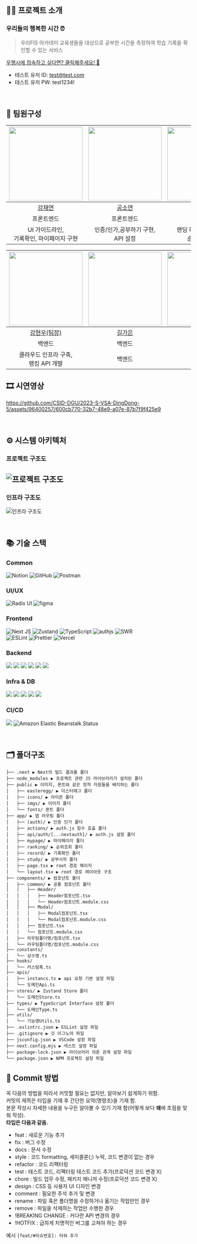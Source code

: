 ## 🧑‍💻 프로젝트 소개
### 우리들의 행복한 시간 ⏰   
> 우리FIS 아카데미 교육생들을 대상으로 공부한 시간을 측정하여 학습 기록을 확인할 수 있는 서비스

[우행시에 접속하고 싶다면? 클릭해주세요! 👀](https://woohangshi.vercel.app/)   
- 테스트 유저 ID: test@test.com 
- 테스트 유저 PW: test1234!

<br/>

## 👻 팀원구성
| <img src="https://github.com/riverkite0708.png" width="200" /> | <img src="https://github.com/Kong-E.png" width="200" /> | <img src="https://github.com/doyi0107.png" width="200" /> |
|:---:|:---:|:---:|
| [강재연](https://github.com/riverkite0708) | [공소연](https://github.com/Kong-E) | [이도이](https://github.com/doyi0107) |
| 프론트엔드 | 프론트엔드 | 프론트엔드 |
| UI 가이드라인, <br /> 기록확인, 마이페이지 구현 | 인증/인가,공부하기 구현, <br /> API 설정 | 랜딩 페이지, 과목선택, <br /> 순위조회 구현 |

| <img src="https://github.com/khwoowoo.png" width="200" /> | <img src="https://github.com/rlfrkdms1.png" width="200" /> | <img src="https://github.com/qbobl5.png" width="200" /> | <img src="https://github.com/yaejinkong.png" width="200" /> |
|:---:|:---:|:---:|:---:|
| [강현우(팀장)](https://github.com/khwoowoo) | [길가은](https://github.com/rlfrkdms1) | [김혜빈](https://github.com/qbobl5) | [공예진](https://github.com/yaejinkong) |
| 백엔드 | 백엔드 | 백엔드 | 백엔드 |
| 클라우드 인프라 구축, <br /> 랭킹 API 개발 | 백엔드 | 백엔드 | 백엔드 |

## 🎞️ 시연영상
https://github.com/CSID-DGU/2023-S-VSA-DingDong-5/assets/96400257/600cb770-32b7-48e9-a07e-87b7f9f425e9

<br/>

## ⚙️ 시스템 아키텍처
### 프로젝트 구조도   
![프로젝트 구조도](https://github.com/user-attachments/assets/97c151ee-4875-4c52-b446-0f5b88dabaaa)
---
### 인프라 구조도   
![인프라 구조도](https://github.com/user-attachments/assets/81017061-93c3-4720-9abc-eafc10874017)

<br/>

## 📚 기술 스택
### Common   
![Notion](https://img.shields.io/badge/Notion-eeeeee.svg?style=flat-square&logo=notion&logoColor=000000)
![GitHub](https://img.shields.io/badge/Github-%23121011.svg?style=flat-square&logo=github&logoColor=white)
![Postman](https://img.shields.io/badge/Postman-FF6C37?style=flat-square&logo=postman&logoColor=white)

### UI/UX   
![Radix UI](https://img.shields.io/badge/Radix%20ui-161618.svg?style=flat-square&logo=radix-ui&logoColor=white)
![figma](https://img.shields.io/badge/Figma-f24e1e?style=flat-square&logo=figma&logoColor=ffffff)

### Frontend   
![Next JS](https://img.shields.io/badge/Next.js-black?style=flat-square&logo=next.js&logoColor=white)
![Zustand](https://img.shields.io/badge/Zustand-orange?style=flat-square&logo=zustand&logoColor=white)
![TypeScript](https://img.shields.io/badge/TypeScript-%23007ACC.svg?style=flat-square&logo=typescript&logoColor=white)
![authjs](https://img.shields.io/badge/Auth.js-1eabf4?style=flat-square&logo=nextauth&logoColor=black)
![SWR](https://img.shields.io/badge/SWR-black.svg?style=flat-square&logo=swr&logoColor=white)   
![ESLint](https://img.shields.io/badge/ESLint-4B3263?style=flat-square&logo=ESLint&logoColor=white)
![Prettier](https://img.shields.io/badge/Prettier-%23F7B93E.svg?style=flat-square&logo=prettier&logoColor=black)
![Vercel](https://img.shields.io/badge/Vercel-000000?style=flat-square&logo=Vercel&logoColor=white)

### Backend    
<img src="https://img.shields.io/badge/SpringBoot-6DB33F?style=flat-square&logo=SpringBoot&logoColor=white"> <img src="https://img.shields.io/badge/SpringDataJpa-6DB33F?style=flat-square&logo=SpringDataJpat&logoColor=white"> <img src="https://img.shields.io/badge/QueryDsl-137CBD?style=flat-square&logo=QueryDsl&logoColor=white"> <img src="https://img.shields.io/badge/Gradle-02303A?style=flat-square&logo=Gradle&logoColor=white"> <img src="https://img.shields.io/badge/Swagger-85EA2D?style=flat-square&logo=Swagger&logoColor=white"> <img src="https://img.shields.io/badge/JWT-black?style=flat-square&logo=JSON%20web%20tokens">

### Infra & DB   
<img src="https://img.shields.io/badge/MySQL-4479A1?style=flat-square&logo=MySQL&logoColor=white"> <img src="https://img.shields.io/badge/AmazonEC2-FF9900?style=flat-square&logo=AmazonEC2&logoColor=white"> <img src="https://img.shields.io/badge/AmazonRDS-527FFF?style=flat-square&logo=AmazonRDS&logoColor=white"> <img src="https://img.shields.io/badge/AmazonS3-569A31?style=flat-square&logo=AmazonS3&logoColor=white"> <img src="https://img.shields.io/badge/Redis-DC382D?style=flat-square&logo=Redis&logoColor=white">

### CI/CD   
<img src="https://img.shields.io/badge/GithubActions-2088FF?style=flat-square&logo=GithubActions&logoColor=white"> <img src="https://img.shields.io/badge/AmazonElasticBeanstalk-yellow?style=flat-square&logo=AmazonAWS&logoColor=white" alt="Amazon Elastic Beanstalk Status" />

<br/>

## 🗂️ 폴더구조

```
├── .next ▶️ Next의 빌드 결과물 폴더
├── node_modules ▶️ 프로젝트 관련 JS 라이브러리가 설치된 폴더
├── public ▶️ 이미지, 폰트와 같은 정적 자원들을 배치하는 폴더
│   ├── easteregg/ ▶️ 이스터에그 폴더
│   ├── icons/ ▶️ 아이콘 폴더
│   ├── imgs/ ▶️ 이미지 폴더
│   └── fonts/ 폰트 폴더 
├── app/ ▶️ 앱 라우팅 폴더
│   ├── (auth)/ ▶️ 인증 인가 폴더 
│   ├── actions/ ▶️ auth.js 함수 호출 폴더 
│   ├── api/auth/[...nextauth]/ ▶️ auth.js 설정 폴더
│   ├── mypage/ ▶️ 마이페이지 폴더
│   ├── ranking/ ▶️ 순위조회 폴더
│   ├── record/ ▶️ 기록확인 폴더
│   ├── study/ ▶️ 공부시작 폴더
│   ├── page.tsx ▶️ root 경로 페이지 
│   └── layout.tsx ▶️ root 경로 레이아웃 구조 
├── components/ ▶️ 컴포넌트 폴더 
│   ├── common/ ▶️ 공통 컴포넌트 폴더
│   │   ├── Header/
│   │   │   ├── Header컴포넌트.tsx
│   │   │   └── Header컴포넌트.module.css
│   │   ├── Modal/
│   │   │   ├── Modal컴포넌트.tsx
│   │   │   └── Modal컴포넌트.module.css
│   │   ├── 컴포넌트.tsx
│   │   └── 컴포넌트.module.css
│   ├── 라우팅폴더명/컴포넌트.tsx
│   └── 라우팅폴더명/컴포넌트.module.css 
├── constants/
│   └── 상수명.ts
├── hooks/
│   └── 커스텀훅.ts
├── apis/
│   ├── instancs.ts ▶️ api 요청 기본 설정 파일
│   └── 도메인Api.ts
├── stores/ ▶️ Zustand Store 폴더 
│   └── 도메인Store.ts
├── types/ ▶️ TypeScript Interface 설정 폴더
│   └── 도메인Type.ts
├── utils/
│   └── 기능명Utils.ts
├── .eslintrc.json ▶️ ESLint 설정 파일
├── .gitignore ▶️ 깃 이그노어 파일
├── jsconfig.json ▶️ VSCode 설정 파일
├── next.config.mjs ▶️ 넥스트 설정 파일
├── package-lock.json ▶️ 라이브러리 의존 관계 설정 파일
└── package.json ▶️ NPM 프로젝트 설정 파일
```

## 🎈 Commit 방법   
꼭 다음의 방법을 따라서 커밋할 필요는 없지만, 알아보기 쉽게하기 위함.
\
커밋의 제목은 타입을 기재 후 간단한 요약(명령조)을 기재 함.
\
본문 작성시 자세한 내용을 누구든 알아볼 수 있기 기재 함(어떻게 보다 **왜**에 초점을 맞춰 작성).
\
**타입은 다음과 같음.**
* feat : 새로운 기능 추가
* fix : 버그 수정
* docs : 문서 수정
* style : 코드 formatting, 세미콜론(;) 누락, 코드 변경이 없는 경우
* refactor : 코드 리팩터링
* test : 테스트 코드, 리팩터링 테스트 코드 추가(프로덕션 코드 변경 X)
* chore : 빌드 업무 수정, 패키지 매니저 수정(프로덕션 코드 변경 X)
* design : CSS 등 사용자 UI 디자인 변경
* comment : 필요한 주석 추가 및 변경
* rename : 파일 혹은 폴더명을 수정하거나 옮기는 작업만인 경우
* remove : 파일을 삭제하는 작업만 수행한 경우
* !BREAKING CHANGE : 커다란 API 변경의 경우
* !HOTFIX : 급하게 치명적인 버그를 고쳐야 하는 경우

예시
`[feat/#이슈번호]: 타워 추가`
